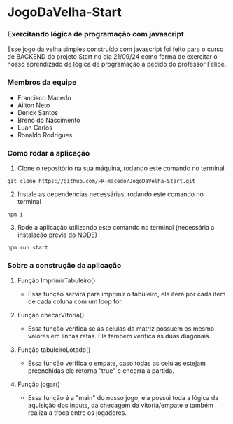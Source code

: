 # JogoDaVelha-Start

### Exercitando lógica de programação com javascript

Esse jogo da velha simples construído com javascript foi feito para o curso de BACKEND do projeto Start no dia 21/09/24 como forma de exercitar o nosso aprendizado de lógica de programação a pedido do professor Felipe.

### Membros da equipe

- Francisco Macedo
- Ailton Neto
- Derick Santos
- Breno do Nascimento
- Luan Carlos
- Ronaldo Rodrigues

### Como rodar a aplicação

1. Clone o repositório na sua máquina, rodando este comando no terminal

```
git clone https://github.com/FR-macedo/JogoDaVelha-Start.git
```

2. Instale as dependencias necessárias, rodando este comando no terminal

```
npm i
```

3. Rode a aplicação utilizando este comando no terminal (necessária a instalação prévia do NODE)

```
npm run start
```

### Sobre a construção da aplicação

1. Função ImprimirTabuleiro()

    - Essa função servirá para imprimir o tabuleiro, ela itera por cada item de cada coluna com um loop for.

2. Função checarVItoria()

    - Essa função verifica se as celulas da matriz possuem os mesmo valores em linhas retas. Ela também verifica as duas diagonais.

3. Função tabuleiroLotado()

    - Essa função verifica o empate, caso todas as celulas estejam preenchidas ele retorna "true" e encerra a partida.

4. Função jogar()

    - Essa função é a "main" do nosso jogo, ela possui toda a lógica da aquisição dos inputs, da checagem da vitoria/empate e também realiza a troca entre os jogadores.
